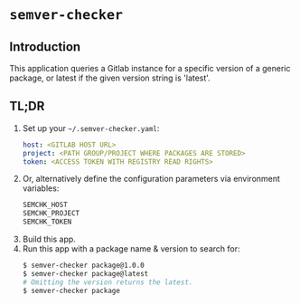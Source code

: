 # `semver-checker`

## Introduction
This application queries a Gitlab instance for a specific version of a generic package, or latest if the given version string is 'latest'.

## TL;DR
1. Set up your `~/.semver-checker.yaml`:
    ```yaml
    host: <GITLAB HOST URL>
    project: <PATH GROUP/PROJECT WHERE PACKAGES ARE STORED>
    token: <ACCESS TOKEN WITH REGISTRY READ RIGHTS>
    ```
2. Or, alternatively define the configuration parameters via environment variables:
    ```sh
    SEMCHK_HOST
    SEMCHK_PROJECT
    SEMCHK_TOKEN
    ```
4. Build this app.
5. Run this app with a package name & version to search for:
    ```sh
    $ semver-checker package@1.0.0
    $ semver-checker package@latest
    # Omitting the version returns the latest.
    $ semver-checker package
    ```
